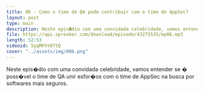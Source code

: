 ```yaml
---
title: 06 - Como o time de QA pode contribuir com o time de AppSec?
layout: post
type: main
description: Neste epis�dio com uma convidada celebridade, vamos entender se � poss�vel o time de QA unir esfor�os com o time de AppSec na busca por softwares mais seguros.
file: https://api.spreaker.com/download/episode/43275535/ep06.mp3
length: 52:53
videoid: 5yqMFhY8TtQ
cover: "../assets/img/006.png"
---
```


Neste epis�dio com uma convidada celebridade, vamos entender se � poss�vel o time de QA unir esfor�os com o time de AppSec na busca por softwares mais seguros.